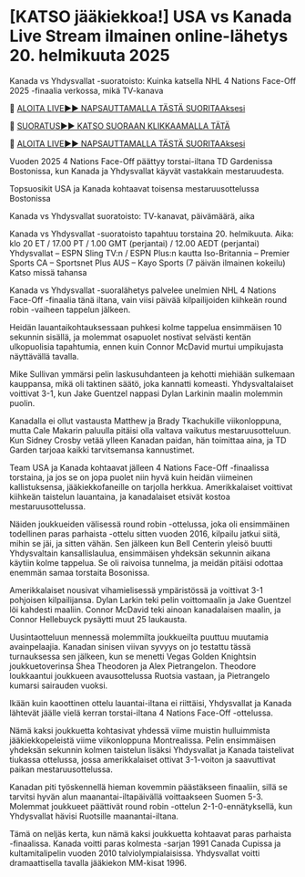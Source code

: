 # [KATSO jääkiekkoa!] USA vs Kanada Live Stream ilmainen online-lähetys 20. helmikuuta 2025
Kanada vs Yhdysvallat -suoratoisto: Kuinka katsella NHL 4 Nations Face-Off 2025 -finaalia verkossa, mikä TV-kanava

🔴 [ALOITA LIVE►► NAPSAUTTAMALLA TÄSTÄ SUORITAAksesi](https://amzon-hockeyhub.blogspot.com/)

🔴 [SUORATUS►► KATSO SUORAAN KLIKKAAMALLA TÄTÄ](https://amzon-hockeyhub.blogspot.com/)

🔴 [ALOITA LIVE►► NAPSAUTTAMALLA TÄSTÄ SUORITAAksesi](https://amzon-hockeyhub.blogspot.com/)

Vuoden 2025 4 Nations Face-Off päättyy torstai-iltana TD Gardenissa Bostonissa, kun Kanada ja Yhdysvallat käyvät vastakkain mestaruudesta.

Topsuosikit USA ja Kanada kohtaavat toisensa mestaruusottelussa Bostonissa

Kanada vs Yhdysvallat suoratoisto: TV-kanavat, päivämäärä, aika

Kanada vs Yhdysvallat -suoratoisto tapahtuu torstaina 20. helmikuuta.
Aika: klo 20 ET / 17.00 PT / 1.00 GMT (perjantai) / 12.00 AEDT (perjantai)
Yhdysvallat – ESPN Sling TV:n / ESPN Plus:n kautta
Iso-Britannia – Premier Sports
CA – Sportsnet Plus
AUS – Kayo Sports (7 päivän ilmainen kokeilu)
Katso missä tahansa

Kanada vs Yhdysvallat -suoralähetys palvelee unelmien NHL 4 Nations Face-Off -finaalia tänä iltana, vain viisi päivää kilpailijoiden kiihkeän round robin -vaiheen tappelun jälkeen.

Heidän lauantaikohtauksessaan puhkesi kolme tappelua ensimmäisen 10 sekunnin sisällä, ja molemmat osapuolet nostivat selvästi kentän ulkopuolisia tapahtumia, ennen kuin Connor McDavid murtui umpikujasta näyttävällä tavalla.

Mike Sullivan ymmärsi pelin laskusuhdanteen ja kehotti miehiään sulkemaan kauppansa, mikä oli taktinen säätö, joka kannatti komeasti. Yhdysvaltalaiset voittivat 3-1, kun Jake Guentzel nappasi Dylan Larkinin maalin molemmin puolin.

Kanadalla ei ollut vastausta Matthew ja Brady Tkachukille viikonloppuna, mutta Cale Makarin paluulla pitäisi olla valtava vaikutus mestaruusotteluun. Kun Sidney Crosby vetää ylleen Kanadan paidan, hän toimittaa aina, ja TD Garden tarjoaa kaikki tarvitsemansa kannustimet.

Team USA ja Kanada kohtaavat jälleen 4 Nations Face-Off -finaalissa torstaina, ja jos se on jopa puolet niin hyvä kuin heidän viimeinen kallistuksensa, jääkiekkofaneille on tarjolla herkkua. Amerikkalaiset voittivat kiihkeän taistelun lauantaina, ja kanadalaiset etsivät kostoa mestaruusottelussa.

Näiden joukkueiden välisessä round robin -ottelussa, joka oli ensimmäinen todellinen paras parhaista -ottelu sitten vuoden 2016, kilpailu jatkui siitä, mihin se jäi, ja sitten vähän. Sen jälkeen kun Bell Centerin yleisö buutti Yhdysvaltain kansallislaulua, ensimmäisen yhdeksän sekunnin aikana käytiin kolme tappelua. Se oli raivoisa tunnelma, ja meidän pitäisi odottaa enemmän samaa torstaita Bosonissa.

Amerikkalaiset nousivat vihamielisessä ympäristössä ja voittivat 3-1 pohjoisen kilpailijansa. Dylan Larkin teki pelin voittomaalin ja Jake Guentzel löi kahdesti maaliin. Connor McDavid teki ainoan kanadalaisen maalin, ja Connor Hellebuyck pysäytti muut 25 laukausta.

Uusintaotteluun mennessä molemmilta joukkueilta puuttuu muutamia avainpelaajia. Kanadan sinisen viivan syvyys on jo testattu tässä turnauksessa sen jälkeen, kun se menetti Vegas Golden Knightsin joukkuetoverinsa Shea Theodoren ja Alex Pietrangelon. Theodore loukkaantui joukkueen avausottelussa Ruotsia vastaan, ja Pietrangelo kumarsi sairauden vuoksi.

Ikään kuin kaoottinen ottelu lauantai-iltana ei riittäisi, Yhdysvallat ja Kanada lähtevät jäälle vielä kerran torstai-iltana 4 Nations Face-Off -ottelussa.

Nämä kaksi joukkuetta kohtasivat yhdessä viime muistin hulluimmista jääkiekkopeleistä viime viikonloppuna Montrealissa. Pelin ensimmäisen yhdeksän sekunnin kolmen taistelun lisäksi Yhdysvallat ja Kanada taistelivat tiukassa ottelussa, jossa amerikkalaiset ottivat 3-1-voiton ja saavuttivat paikan mestaruusottelussa.

Kanadan piti työskennellä hieman kovemmin päästäkseen finaaliin, sillä se tarvitsi hyvän alun maanantai-iltapäivällä voittaakseen Suomen 5-3. Molemmat joukkueet päättivät round robin -ottelun 2-1-0-ennätyksellä, kun Yhdysvallat hävisi Ruotsille maanantai-iltana.

Tämä on neljäs kerta, kun nämä kaksi joukkuetta kohtaavat paras parhaista -finaalissa. Kanada voitti paras kolmesta -sarjan 1991 Canada Cupissa ja kultamitalipelin vuoden 2010 talviolympialaisissa. Yhdysvallat voitti dramaattisella tavalla jääkiekon MM-kisat 1996.
